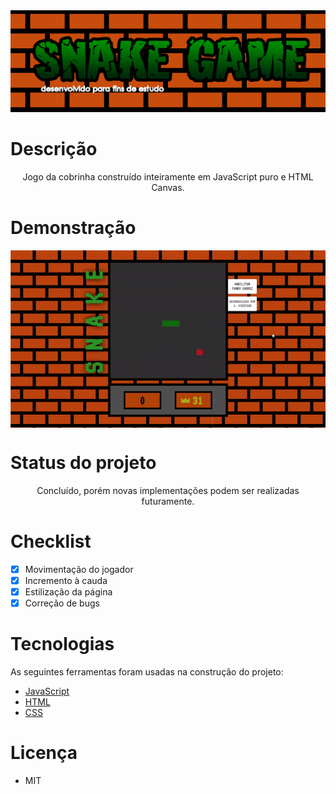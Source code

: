 <img src="./assets/banner.png" style="margin: auto">

# Descrição

<p style="text-align: center">Jogo da cobrinha construído inteiramente em JavaScript puro e HTML Canvas.</p>

# Demonstração

<img src="./assets/demo.gif" style="display: block; margin: auto">

# Status do projeto

<p style="text-align: center">Concluído, porém novas implementações podem ser realizadas futuramente.</p>

# Checklist

- [x] Movimentação do jogador
- [x] Incremento à cauda
- [x] Estilização da página
- [x] Correção de bugs

# Tecnologias

As seguintes ferramentas foram usadas na construção do projeto:

- [JavaScript](https://www.javascript.com/)
- [HTML](https://developer.mozilla.org/pt-BR/docs/Web/HTML)
- [CSS](https://www.w3.org/Style/CSS/Overview.en.html)

# Licença

- MIT